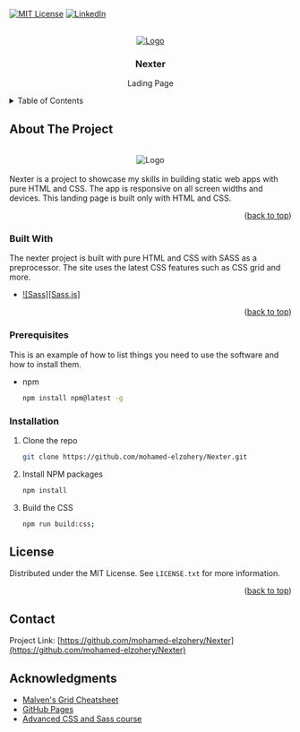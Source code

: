 [![MIT License][license-shield]][license-url]
[![LinkedIn][linkedin-shield]][linkedin-url]

<!-- PROJECT LOGO -->
<br />
<div align="center">
  <a href="https://mohamed-elzohery.github.io/Nexter/" target="_blank">
    <img src="	https://mohamed-elzohery.github.io/Nexter/img/logo.png" alt="Logo">
  </a>

  <h3 align="center">Nexter</h3>

  <p align="center">
    Lading Page
    <br />
  </p>
</div>

<!-- TABLE OF CONTENTS -->
<details>
  <summary>Table of Contents</summary>
  <ol>
    <li>
      <a href="#about-the-project">About The Project</a>
      <ul>
        <li><a href="#built-with">Built With</a></li>
      </ul>
    </li>
    <li><a href="#contact">Contact</a></li>
    <li><a href="#acknowledgments">Acknowledgments</a></li>
  </ol>
</details>

<!-- ABOUT THE PROJECT -->

## About The Project

<div align="center">
</br>
    <img src="https://i.ibb.co/Jxv3yq0/Screenshot-from-2024-03-22-12-36-36.png" alt="Logo">
</br>
</div>
</br>
Nexter is a project to showcase my skills in building static web apps with pure HTML and CSS.
The app is responsive on all screen widths and devices. This landing page is built only with HTML
and CSS.

<p align="right">(<a href="#readme-top">back to top</a>)</p>

### Built With

The nexter project is built with pure HTML and CSS with SASS as a preprocessor. The site uses
the latest CSS features such as CSS grid and more.

- [![Sass][Sass.js]][Sass-url]

<p align="right">(<a href="#readme-top">back to top</a>)</p>

<!-- GETTING STARTED -->

### Prerequisites

This is an example of how to list things you need to use the software and how to install them.

- npm
  ```sh
  npm install npm@latest -g
  ```

### Installation

1. Clone the repo
   ```sh
   git clone https://github.com/mohamed-elzohery/Nexter.git
   ```
2. Install NPM packages
   ```sh
   npm install
   ```
3. Build the CSS
   ```sh
   npm run build:css;
   ```

<!-- LICENSE -->

## License

Distributed under the MIT License. See `LICENSE.txt` for more information.

<p align="right">(<a href="#readme-top">back to top</a>)</p>

<!-- CONTACT -->

## Contact

Project Link: [https://github.com/mohamed-elzohery/Nexter](https://github.com/mohamed-elzohery/Nexter)

<!-- ACKNOWLEDGMENTS -->

## Acknowledgments

- [Malven's Grid Cheatsheet](https://grid.malven.co/)
- [GitHub Pages](https://pages.github.com)
- [Advanced CSS and Sass course](https://www.udemy.com/course/advanced-css-and-sass/)

[Sass]: https://sass-lang.com/assets/img/logos/logo.svg
[Sass-url]: https://sass-lang.com/
[license-shield]: https://img.shields.io/github/license/othneildrew/Best-README-Template.svg?style=for-the-badge
[license-url]: https://github.com/mohamed-elzohery/Nexter/blob/main/LICENSE.txt
[linkedin-shield]: https://img.shields.io/badge/-LinkedIn-black.svg?style=for-the-badge&logo=linkedin&colorB=555
[linkedin-url]: https://www.linkedin.com/in/mohamed-elzohery/

